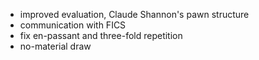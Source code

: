 - improved evaluation, Claude Shannon's pawn structure
- communication with FICS
- fix en-passant and three-fold repetition
- no-material draw